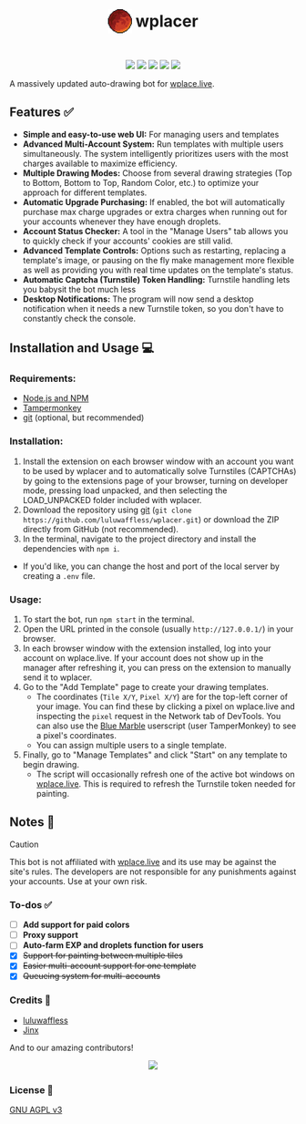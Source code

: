 <h1 align="center"><p style="display: inline-flex; align-items: center; gap: 0.25em"><img style="width: 1.5em; height: 1.5em;" src="public/icons/favicon.png">wplacer</p></h1>

<p align="center"><img src="https://img.shields.io/github/package-json/v/luluwaffless/wplacer">
<a href="LICENSE"><img src="https://img.shields.io/github/license/luluwaffless/wplacer"></a>
<a href="https://discord.gg/qbtcWrHJvR"><img src="https://img.shields.io/badge/Support-gray?style=flat&logo=Discord&logoColor=white&logoSize=auto&labelColor=5562ea"></a>
<a href="LEIAME.md"><img src="https://img.shields.io/badge/tradução-português_(brasil)-green"></a>
<a href="LISEZMOI.md"><img src="https://img.shields.io/badge/traduction-français-blue"></a></p>

A massively updated auto-drawing bot for [wplace.live](https://wplace.live/).

## Features ✅

-   **Simple and easy-to-use web UI:** For managing users and templates
-   **Advanced Multi-Account System:** Run templates with multiple users simultaneously. The system intelligently prioritizes users with the most charges available to maximize efficiency.
-   **Multiple Drawing Modes:** Choose from several drawing strategies (Top to Bottom, Bottom to Top, Random Color, etc.) to optimize your approach for different templates.
-   **Automatic Upgrade Purchasing:** If enabled, the bot will automatically purchase max charge upgrades or extra charges when running out for your accounts whenever they have enough droplets.
-   **Account Status Checker:** A tool in the "Manage Users" tab allows you to quickly check if your accounts' cookies are still valid.
-   **Advanced Template Controls:** Options such as restarting, replacing a template's image, or pausing on the fly make management more flexible as well as providing you with real time updates on the template's status.
-   **Automatic Captcha (Turnstile) Token Handling:** Turnstile handling lets you babysit the bot much less
-   **Desktop Notifications:** The program will now send a desktop notification when it needs a new Turnstile token, so you don't have to constantly check the console.

## Installation and Usage 💻
### Requirements:
- [Node.js and NPM](https://nodejs.org/en/download)
- [Tampermonkey](https://www.tampermonkey.net/)
- [git](https://git-scm.com/downloads) (optional, but recommended)
### Installation:
1. Install the extension on each browser window with an account you want to be used by wplacer and to automatically solve Turnstiles (CAPTCHAs) by going to the extensions page of your browser, turning on developer mode, pressing load unpacked, and then selecting the LOAD_UNPACKED folder included with wplacer.
2. Download the repository using [git](https://git-scm.com/downloads) (`git clone https://github.com/luluwaffless/wplacer.git`) or download the ZIP directly from GitHub (not recommended).
3. In the terminal, navigate to the project directory and install the dependencies with `npm i`.
- If you'd like, you can change the host and port of the local server by creating a `.env` file.
### Usage:
1. To start the bot, run `npm start` in the terminal.
2. Open the URL printed in the console (usually `http://127.0.0.1/`) in your browser.
3. In each browser window with the extension installed, log into your account on wplace.live. If your account does not show up in the manager after refreshing it, you can press on the extension to manually send it to wplacer.
4. Go to the "Add Template" page to create your drawing templates.
   - The coordinates (`Tile X/Y`, `Pixel X/Y`) are for the top-left corner of your image. You can find these by clicking a pixel on wplace.live and inspecting the `pixel` request in the Network tab of DevTools. You can also use the [Blue Marble](https://github.com/SwingTheVine/Wplace-BlueMarble) userscript (user TamperMonkey) to see a pixel's coordinates.
   - You can assign multiple users to a single template.
5. Finally, go to "Manage Templates" and click "Start" on any template to begin drawing.
   - The script will occasionally refresh one of the active bot windows on [wplace.live](https://wplace.live/). This is required to refresh the Turnstile token needed for painting.

## Notes 📝

> [!CAUTION]
> This bot is not affiliated with [wplace.live](https://wplace.live/) and its use may be against the site's rules. The developers are not responsible for any punishments against your accounts. Use at your own risk.

### To-dos ✅
- [ ] **Add support for paid colors**
- [ ] **Proxy support**
- [ ] **Auto-farm EXP and droplets function for users**
- [x] ~~Support for painting between multiple tiles~~
- [x] ~~Easier multi-account support for one template~~
- [x] ~~Queueing system for multi-accounts~~

### Credits 🙏

-   [luluwaffless](https://github.com/luluwaffless)
-   [Jinx](https://github.com/JinxTheCatto)

And to our amazing contributors!
<p align="center"><img src="https://contrib.rocks/image?repo=luluwaffless/wplacer"></p>

### License 📜

[GNU AGPL v3](LICENSE)


